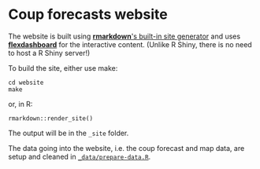 Coup forecasts website
======================

The website is built using [**rmarkdown**'s built-in site generator](https://bookdown.org/yihui/rmarkdown/rmarkdown-site.html) and uses [**flexdashboard**](https://rmarkdown.rstudio.com/flexdashboard/) for the interactive content. (Unlike R Shiny, there is no need to host a R Shiny server!)

To build the site, either use make:

```
cd website
make
```

or, in R:

```
rmarkdown::render_site()
```

The output will be in the `_site` folder. 

The data going into the website, i.e. the coup forecast and map data, are setup and cleaned in [`_data/prepare-data.R`](_data/prepare-data.R). 

